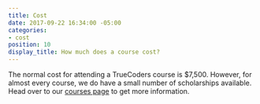 ```yaml
---
title: Cost
date: 2017-09-22 16:34:00 -05:00
categories:
- cost
position: 10
display_title: How much does a course cost?
---
```


The normal cost for attending a TrueCoders course is $7,500. However, for almost every course, we do have a small number of scholarships available. Head over to our [courses page](/courses) to get more information.
